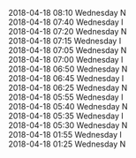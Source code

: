 2018-04-18 08:10 Wednesday  N  
2018-04-18 07:40 Wednesday  I  
2018-04-18 07:20 Wednesday  N  
2018-04-18 07:15 Wednesday  I  
2018-04-18 07:05 Wednesday  N  
2018-04-18 07:00 Wednesday  I  
2018-04-18 06:50 Wednesday  N  
2018-04-18 06:45 Wednesday  I  
2018-04-18 06:25 Wednesday  N  
2018-04-18 05:55 Wednesday  I  
2018-04-18 05:40 Wednesday  N  
2018-04-18 05:35 Wednesday  I  
2018-04-18 05:30 Wednesday  N  
2018-04-18 01:55 Wednesday  I  
2018-04-18 01:25 Wednesday  N  
